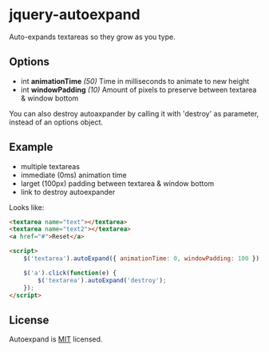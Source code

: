 # jquery-autoexpand

Auto-expands textareas so they grow as you type.

## Options

* int **animationTime** *(50)*
Time in milliseconds to animate to new height
* int **windowPadding** *(10)*
Amount of pixels to preserve between textarea & window bottom

You can also destroy autoaxpander by calling it with 'destroy' as parameter, instead of an options object.

## Example

* multiple textareas
* immediate (0ms) animation time
* larget (100px) padding between textarea & window bottom
* link to destroy autoexpander

Looks like:

```html
<textarea name="text"></textarea>
<textarea name="text2"></textarea>
<a href="#">Reset</a>

<script>
    $('textarea').autoExpand({ animationTime: 0, windowPadding: 100 });

    $('a').click(function(e) {
        $('textarea').autoExpand('destroy');
    });
</script>
```

## License
Autoexpand is [MIT](http://opensource.org/licenses/MIT) licensed.

